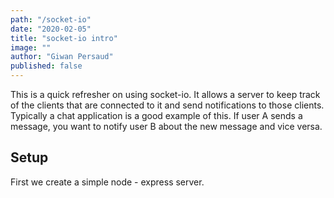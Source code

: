 ```yaml
---
path: "/socket-io"
date: "2020-02-05"
title: "socket-io intro"
image: ""
author: "Giwan Persaud"
published: false
---
```


This is a quick refresher on using socket-io. It allows a server to keep track of the clients that are connected to it and send notifications to those clients. Typically a chat application is a good example of this. If user A sends a message, you want to notify user B about the new message and vice versa.

## Setup
First we create a simple node - express server.
